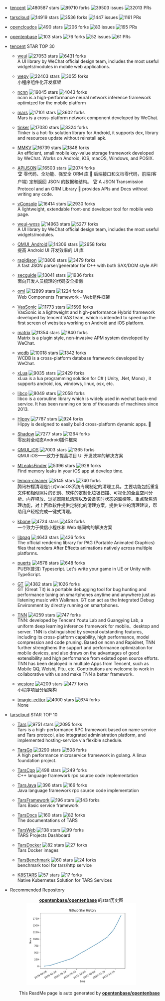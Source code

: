 
+ [tencent](https://github.com/tencent)
![480587 stars](https://img.shields.io/badge/Stars-480587-green)
![89710 forks](https://img.shields.io/badge/Forks-89710-green)
![39503 issues](https://img.shields.io/badge/Issues-39503-green)
![32013 PRs](https://img.shields.io/badge/PRs-32013-green)

+ [tarscloud](https://github.com/tarscloud)
![14919 stars](https://img.shields.io/badge/Stars-14919-green)
![3536 forks](https://img.shields.io/badge/Forks-3536-green)
![1447 issues](https://img.shields.io/badge/Issues-1447-green)
![1161 PRs](https://img.shields.io/badge/PRs-1161-green)

+ [opencloudos](https://github.com/opencloudos)
![490 stars](https://img.shields.io/badge/Stars-490-green)
![206 forks](https://img.shields.io/badge/Forks-206-green)
![83 issues](https://img.shields.io/badge/Issues-83-green)
![195 PRs](https://img.shields.io/badge/PRs-195-green)

+ [opentenbase](https://github.com/opentenbase)
![103 stars](https://img.shields.io/badge/Stars-103-green)
![76 forks](https://img.shields.io/badge/Forks-76-green)
![52 issues](https://img.shields.io/badge/Issues-52-green)
![61 PRs](https://img.shields.io/badge/PRs-61-green)



+ [tencent](https://github.com/tencent) STAR TOP 30
    
    + [weui](https://github.com/tencent/weui) 
    ![27053 stars](https://img.shields.io/badge/Stars-27053-green)
    ![6431 forks](https://img.shields.io/badge/Forks-6431-green)  
    A UI library by WeChat official design team, includes the most useful widgets/modules in mobile web applications.
    
    + [wepy](https://github.com/tencent/wepy) 
    ![22403 stars](https://img.shields.io/badge/Stars-22403-green)
    ![3055 forks](https://img.shields.io/badge/Forks-3055-green)  
    小程序组件化开发框架
    
    + [ncnn](https://github.com/tencent/ncnn) 
    ![19045 stars](https://img.shields.io/badge/Stars-19045-green)
    ![4043 forks](https://img.shields.io/badge/Forks-4043-green)  
    ncnn is a high-performance neural network inference framework optimized for the mobile platform
    
    + [mars](https://github.com/tencent/mars) 
    ![17101 stars](https://img.shields.io/badge/Stars-17101-green)
    ![3602 forks](https://img.shields.io/badge/Forks-3602-green)  
    Mars is a cross-platform network component  developed by WeChat.
    
    + [tinker](https://github.com/tencent/tinker) 
    ![17030 stars](https://img.shields.io/badge/Stars-17030-green)
    ![3324 forks](https://img.shields.io/badge/Forks-3324-green)  
    Tinker is a hot-fix solution library for Android, it supports dex, library and resources update without reinstall apk.
    
    + [MMKV](https://github.com/tencent/MMKV) 
    ![16739 stars](https://img.shields.io/badge/Stars-16739-green)
    ![1848 forks](https://img.shields.io/badge/Forks-1848-green)  
    An efficient, small mobile key-value storage framework developed by WeChat. Works on Android, iOS, macOS, Windows, and POSIX.
    
    + [APIJSON](https://github.com/tencent/APIJSON) 
    ![16503 stars](https://img.shields.io/badge/Stars-16503-green)
    ![2074 forks](https://img.shields.io/badge/Forks-2074-green)  
    🏆 零代码、全功能、强安全 ORM 库 🚀 后端接口和文档零代码，前端(客户端) 定制返回 JSON 的数据和结构。 🏆 A JSON Transmission Protocol and an ORM Library 🚀  provides APIs and Docs without writing any code.
    
    + [vConsole](https://github.com/tencent/vConsole) 
    ![16414 stars](https://img.shields.io/badge/Stars-16414-green)
    ![2930 forks](https://img.shields.io/badge/Forks-2930-green)  
    A lightweight, extendable front-end developer tool for mobile web page.
    
    + [weui-wxss](https://github.com/tencent/weui-wxss) 
    ![14963 stars](https://img.shields.io/badge/Stars-14963-green)
    ![5277 forks](https://img.shields.io/badge/Forks-5277-green)  
    A UI library by WeChat official design team, includes the most useful widgets/modules.
    
    + [QMUI_Android](https://github.com/tencent/QMUI_Android) 
    ![14306 stars](https://img.shields.io/badge/Stars-14306-green)
    ![2658 forks](https://img.shields.io/badge/Forks-2658-green)  
    提高 Android UI 开发效率的 UI 库
    
    + [rapidjson](https://github.com/tencent/rapidjson) 
    ![13806 stars](https://img.shields.io/badge/Stars-13806-green)
    ![3479 forks](https://img.shields.io/badge/Forks-3479-green)  
    A fast JSON parser/generator for C++ with both SAX/DOM style API
    
    + [secguide](https://github.com/tencent/secguide) 
    ![13041 stars](https://img.shields.io/badge/Stars-13041-green)
    ![1936 forks](https://img.shields.io/badge/Forks-1936-green)  
    面向开发人员梳理的代码安全指南
    
    + [omi](https://github.com/tencent/omi) 
    ![12899 stars](https://img.shields.io/badge/Stars-12899-green)
    ![1224 forks](https://img.shields.io/badge/Forks-1224-green)  
    Web Components Framework - Web组件框架
    
    + [VasSonic](https://github.com/tencent/VasSonic) 
    ![11773 stars](https://img.shields.io/badge/Stars-11773-green)
    ![1599 forks](https://img.shields.io/badge/Forks-1599-green)  
    VasSonic is a lightweight and high-performance Hybrid framework developed by tencent VAS team, which is intended to speed up the first screen of websites working on Android and iOS platform. 
    
    + [matrix](https://github.com/tencent/matrix) 
    ![11354 stars](https://img.shields.io/badge/Stars-11354-green)
    ![1840 forks](https://img.shields.io/badge/Forks-1840-green)  
    Matrix is a plugin style, non-invasive APM system developed by WeChat.
    
    + [wcdb](https://github.com/tencent/wcdb) 
    ![10018 stars](https://img.shields.io/badge/Stars-10018-green)
    ![1342 forks](https://img.shields.io/badge/Forks-1342-green)  
    WCDB is a cross-platform database framework developed by WeChat.
    
    + [xLua](https://github.com/tencent/xLua) 
    ![9035 stars](https://img.shields.io/badge/Stars-9035-green)
    ![2429 forks](https://img.shields.io/badge/Forks-2429-green)  
    xLua is a lua programming solution for  C# ( Unity, .Net, Mono) , it supports android, ios, windows, linux, osx, etc.
    
    + [libco](https://github.com/tencent/libco) 
    ![8049 stars](https://img.shields.io/badge/Stars-8049-green)
    ![2058 forks](https://img.shields.io/badge/Forks-2058-green)  
    libco is a coroutine library which is widely used in wechat  back-end service. It has been running on tens of thousands of machines since 2013.
    
    + [Hippy](https://github.com/tencent/Hippy) 
    ![7787 stars](https://img.shields.io/badge/Stars-7787-green)
    ![924 forks](https://img.shields.io/badge/Forks-924-green)  
    Hippy is designed to easily build cross-platform dynamic apps. 👏
    
    + [Shadow](https://github.com/tencent/Shadow) 
    ![7277 stars](https://img.shields.io/badge/Stars-7277-green)
    ![1264 forks](https://img.shields.io/badge/Forks-1264-green)  
    零反射全动态Android插件框架
    
    + [QMUI_iOS](https://github.com/tencent/QMUI_iOS) 
    ![7003 stars](https://img.shields.io/badge/Stars-7003-green)
    ![1365 forks](https://img.shields.io/badge/Forks-1365-green)  
    QMUI iOS——致力于提高项目 UI 开发效率的解决方案
    
    + [MLeaksFinder](https://github.com/tencent/MLeaksFinder) 
    ![5396 stars](https://img.shields.io/badge/Stars-5396-green)
    ![928 forks](https://img.shields.io/badge/Forks-928-green)  
    Find memory leaks in your iOS app at develop time.
    
    + [lemon-cleaner](https://github.com/tencent/lemon-cleaner) 
    ![5145 stars](https://img.shields.io/badge/Stars-5145-green)
    ![740 forks](https://img.shields.io/badge/Forks-740-green)  
    腾讯柠檬清理是针对macOS系统专属制定的清理工具。主要功能包括重复文件和相似照片的识别、软件的定制化垃圾扫描、可视化的全盘空间分析、内存释放、浏览器隐私清理以及设备实时状态的监控等。重点聚焦清理功能，对上百款软件提供定制化的清理方案，提供专业的清理建议，帮助用户轻松完成一键式清理。
    
    + [kbone](https://github.com/tencent/kbone) 
    ![4724 stars](https://img.shields.io/badge/Stars-4724-green)
    ![453 forks](https://img.shields.io/badge/Forks-453-green)  
    一个致力于微信小程序和 Web 端同构的解决方案
    
    + [libpag](https://github.com/tencent/libpag) 
    ![4643 stars](https://img.shields.io/badge/Stars-4643-green)
    ![426 forks](https://img.shields.io/badge/Forks-426-green)  
    The official rendering library for PAG (Portable Animated Graphics) files that renders After Effects animations natively across multiple platforms.
    
    + [puerts](https://github.com/tencent/puerts) 
    ![4578 stars](https://img.shields.io/badge/Stars-4578-green)
    ![648 forks](https://img.shields.io/badge/Forks-648-green)  
    PUER(普洱) Typescript. Let's write your game in UE or Unity with TypeScript.
    
    + [GT](https://github.com/tencent/GT) 
    ![4382 stars](https://img.shields.io/badge/Stars-4382-green)
    ![1026 forks](https://img.shields.io/badge/Forks-1026-green)  
    GT (Great Tit) is a portable debugging tool for bug hunting and performance tuning on smartphones anytime and anywhere just as listening music with Walkman. GT can act as the Integrated Debug Environment by directly running on smartphones.
    
    + [TNN](https://github.com/tencent/TNN) 
    ![4259 stars](https://img.shields.io/badge/Stars-4259-green)
    ![747 forks](https://img.shields.io/badge/Forks-747-green)  
    TNN: developed by Tencent Youtu Lab and Guangying Lab, a uniform deep learning inference framework for mobile、desktop and server. TNN is distinguished by several outstanding features, including its cross-platform capability, high performance, model compression and code pruning. Based on ncnn and Rapidnet, TNN further strengthens the support and performance optimization for mobile devices, and also draws on the advantages of good extensibility and high performance from existed open source efforts. TNN has been deployed in multiple Apps from Tencent, such as Mobile QQ, Weishi, Pitu, etc. Contributions are welcome to work in collaborative with us and make TNN a better framework. 
    
    + [westore](https://github.com/tencent/westore) 
    ![4209 stars](https://img.shields.io/badge/Stars-4209-green)
    ![477 forks](https://img.shields.io/badge/Forks-477-green)  
    小程序项目分层架构
    
    + [tmagic-editor](https://github.com/tencent/tmagic-editor) 
    ![4000 stars](https://img.shields.io/badge/Stars-4000-green)
    ![674 forks](https://img.shields.io/badge/Forks-674-green)  
    None
    

+ [tarscloud](https://github.com/tarscloud) STAR TOP 10
    
    + [Tars](https://github.com/tarscloud/Tars) 
    ![9751 stars](https://img.shields.io/badge/Stars-9751-green)
    ![2095 forks](https://img.shields.io/badge/Forks-2095-green)  
    Tars is a high-performance RPC framework based on name service and Tars protocol, also integrated administration platform, and implemented hosting-service via flexible schedule.
    
    + [TarsGo](https://github.com/tarscloud/TarsGo) 
    ![3290 stars](https://img.shields.io/badge/Stars-3290-green)
    ![508 forks](https://img.shields.io/badge/Forks-508-green)  
    A  high performance microservice  framework  in golang. A linux foundation project.
    
    + [TarsCpp](https://github.com/tarscloud/TarsCpp) 
    ![498 stars](https://img.shields.io/badge/Stars-498-green)
    ![249 forks](https://img.shields.io/badge/Forks-249-green)  
    C++ language framework rpc source code implementation
    
    + [TarsJava](https://github.com/tarscloud/TarsJava) 
    ![396 stars](https://img.shields.io/badge/Stars-396-green)
    ![166 forks](https://img.shields.io/badge/Forks-166-green)  
    Java language framework rpc source code implementation
    
    + [TarsFramework](https://github.com/tarscloud/TarsFramework) 
    ![196 stars](https://img.shields.io/badge/Stars-196-green)
    ![143 forks](https://img.shields.io/badge/Forks-143-green)  
    Tars Basic service framework
    
    + [TarsDocs](https://github.com/tarscloud/TarsDocs) 
    ![160 stars](https://img.shields.io/badge/Stars-160-green)
    ![82 forks](https://img.shields.io/badge/Forks-82-green)  
    The documentations of TARS
    
    + [TarsWeb](https://github.com/tarscloud/TarsWeb) 
    ![138 stars](https://img.shields.io/badge/Stars-138-green)
    ![99 forks](https://img.shields.io/badge/Forks-99-green)  
    TARS Projects Dashboard
    
    + [TarsDocker](https://github.com/tarscloud/TarsDocker) 
    ![82 stars](https://img.shields.io/badge/Stars-82-green)
    ![27 forks](https://img.shields.io/badge/Forks-27-green)  
    Tars Docker  images
    
    + [TarsBenchmark](https://github.com/tarscloud/TarsBenchmark) 
    ![60 stars](https://img.shields.io/badge/Stars-60-green)
    ![24 forks](https://img.shields.io/badge/Forks-24-green)  
    benchmark tool for tars/http service
    
    + [K8STARS](https://github.com/tarscloud/K8STARS) 
    ![57 stars](https://img.shields.io/badge/Stars-57-green)
    ![17 forks](https://img.shields.io/badge/Forks-17-green)  
    Native Kubernetes  Solution for TARS Services
    


+ Recommended Repository  
<p align="center">
      <strong>
        <a href="https://github.com/opentenbase/opentenbase" target="_blank">opentenbase/opentenbase</a>
      </strong>  的star历史图
  <br>
  <img src="https://raw.githubusercontent.com/ButterAndButterfly/GithubTools/master/data/stars_history.jpg" width="350px"></img>    
</p>

<p align="right">
      This ReadMe page is auto generated by 
      <strong>
        <a href="https://github.com/opentenbase/opentenbase" target="_blank">opentenbase/opentenbase</a><br>
      </strong>   
</p>